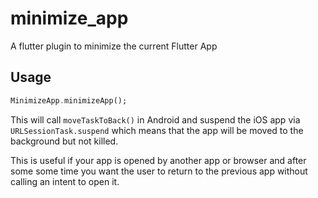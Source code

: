 # minimize_app

A flutter plugin to minimize the current Flutter App

## Usage

```dart
MinimizeApp.minimizeApp();
```

This will call `moveTaskToBack()` in Android and suspend the iOS app via `URLSessionTask.suspend` 
which means that the app will be moved to the background but not killed.

This is useful if your app is opened by another app or browser and after some some time you want the 
user to return to the previous app without calling an intent to open it.